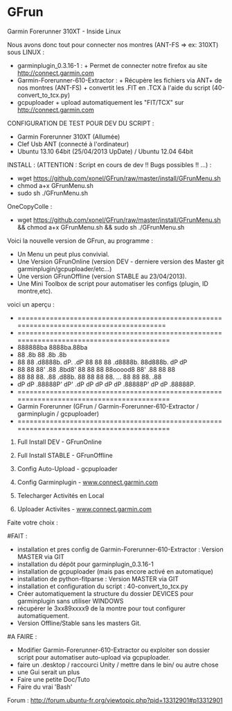 GFrun
=====

Garmin Forerunner 310XT - Inside Linux

Nous avons donc tout pour connecter nos montres (ANT-FS  => ex: 310XT) sous LINUX :

- garminplugin_0.3.16-1 :
      + Permet de connecter notre firefox au site http://connect.garmin.com
- Garmin-Forerunner-610-Extractor :
      + Récupère les fichiers via ANT+ de nos montres (ANT-FS)
      + convertit les .FIT en .TCX à l'aide du script (40-convert_to_tcx.py)
- gcpuploader
      + upload automatiquement les "FIT/TCX" sur http://connect.garmin.com


CONFIGURATION DE TEST POUR DEV DU SCRIPT :

+ Garmin Forerunner 310XT (Allumée)
+ Clef Usb ANT (connecté à l'ordinateur) 
+ Ubuntu 13.10 64bit (25/04/2013 UpDate) / Ubuntu 12.04 64bit


INSTALL : (ATTENTION : Script en cours de dev !! Bugs possibles !! ...) :

+ wget https://github.com/xonel/GFrun/raw/master/install/GFrunMenu.sh
+ chmod a+x GFrunMenu.sh
+ sudo sh ./GFrunMenu.sh

OneCopyColle : 
+ wget https://github.com/xonel/GFrun/raw/master/install/GFrunMenu.sh && chmod a+x GFrunMenu.sh && sudo sh ./GFrunMenu.sh

Voici la nouvelle version de GFrun, au programme :
- Un Menu un peut plus convivial.
- Une Version GFrunOnline (version DEV - derniere version des Master git garminplugin/gcpuploader/etc...)
- Une version GFrunOffline (version STABLE au 23/04/2013).
- Une Mini Toolbox de script pour automatiser les configs (plugin, ID montre,etc).

voici un aperçu :

+ ========================================================================================
+ =========================================================================================
+   888888ba                         8888ba.88ba 
+   88    .8b                        88  .8b  .8b 
+   88     88 .d8888b. dP.  .dP      88   88   88 .d8888b. 88d888b. dP    dP 
+   88     88 88'  .88  .8bd8'       88   88   88 88ooood8 88'  .88 88    88 
+   88     88 88.  .88  .d88b.       88   88   88 88.  ... 88    88 88.  .88 
+   dP     dP .88888P' dP'  .dP  dP  dP   dP   dP .88888P' dP    dP .88888P. 
+ =========================================================================================
+ Garmin Forerunner (GFrun / Garmin-Forerunner-610-Extractor / garminplugin / gcpuploader)
+ =========================================================================================

1. Full Install DEV - GFrunOnline
2. Full Install STABLE - GFrunOffline

3. Config Auto-Upload - gcpuploader
4. Config Garminplugin - www.connect.garmin.com

5. Telecharger Activités en Local
6. Uploader Activites - www.connect.garmin.com

Faite votre choix :


#FAIT :
+ installation et pres config de Garmin-Forerunner-610-Extractor : Version MASTER via GIT
+ installation du dépôt pour garminplugin_0.3.16-1 
+ installation de gcpuploader (mais pas encore activé en automatique)
+ installation de python-fitparse :  Version MASTER via GIT
+ installation et configuration du script : 40-convert_to_tcx.py
+ Créer automatiquement la structure du dossier DEVICES pour garminplugin sans utiliser WINDOWS
+ récupérer le  <Id>3xx89xxxx9</Id> de la montre pour tout configurer automatiquement.
+ Version Offline/Stable sans les masters Git.

#A FAIRE :
- Modifier  Garmin-Forerunner-610-Extractor ou exploiter son dossier script pour automatiser auto-upload via gcpuploader.
- faire un .desktop / raccourci Unity / mettre dans le bin/ ou autre chose
- une Gui serait un plus
- Faire une petite Doc/Tuto
- Faire du vrai 'Bash'

Forum : http://forum.ubuntu-fr.org/viewtopic.php?pid=13312901#p13312901
